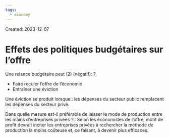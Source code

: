 ```yaml
---
tags:
  - economy
---
```

Created: 2023-12-07

# Effets des politiques budgétaires sur l’offre

Une relance budgétaire peut (2) (négatif):
?
- Faire reculer l’offre de l’économie
- Entraîner une éviction
<!--SR:!2024-02-15,19,166-->

Une éviction se produit lorsque:: les dépenses du secteur public remplacent les dépenses du secteur privé.
<!--SR:!2024-02-17,33,210-->

Dans quelle mesure est-il préférable de laisser le mode de production entre les mains d’entreprises privées ?:: Selon les économistes de l’offre, motif de profit devrait inciter les entreprises privées à rechercher la méthode de production la moins coûteuse et, ce faisant, à devenir plus efficaces.
<!--SR:!2024-01-31,23,226-->